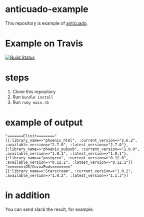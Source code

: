 # anticuado-example

This repository is example of [anticuado](https://github.com/KazuCocoa/anticuado).

# Example on Travis

[![Build Status](https://travis-ci.org/KazuCocoa/anticuado-example.svg?branch=master)](https://travis-ci.org/KazuCocoa/anticuado-example)

# steps
1. Clone this repository
2. Run `bundle install`
3. Run `ruby main.rb`

# example of output

```
"=======Elixir========"
[{:library_name=>"phoenix_html", :current_version=>"2.6.2", :available_version=>"2.7.0", :latest_version=>"2.7.0"}, {:library_name=>"phoenix_pubsub", :current_version=>"1.0.0", :available_version=>"1.0.1", :latest_version=>"1.0.1"}, {:library_name=>"postgrex", :current_version=>"0.12.0", :available_version=>"0.12.1", :latest_version=>"0.12.1"}]
"=======iOS/CocoaPods========"
[{:library_name=>"Starscream", :current_version=>"1.0.2", :available_version=>"1.0.2", :latest_version=>"1.1.3"}]
```

# in addition
You can send slack the result, for example.
